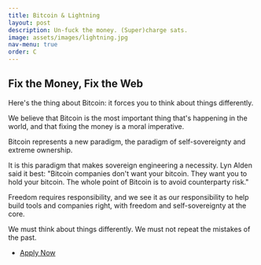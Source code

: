 ```yaml
---
title: Bitcoin & Lightning
layout: post
description: Un-fuck the money. (Super)charge sats.
image: assets/images/lightning.jpg
nav-menu: true
order: C
---
```


## Fix the Money, Fix the Web

Here's the thing about Bitcoin: it forces you to think about things differently. 

We believe that Bitcoin is the most important thing that's happening in the world, and that fixing the money is a moral imperative.

Bitcoin represents a new paradigm, the paradigm of self-sovereignty and extreme ownership.

It is this paradigm that makes sovereign engineering a necessity. Lyn Alden said it best: "Bitcoin companies don't want your bitcoin. They want you to hold your bitcoin. The whole point of Bitcoin is to avoid counterparty risk." 

Freedom requires responsibility, and we see it as our responsibility to help build tools and companies right, with freedom and self-sovereignty at the core.

We must think about things differently. We must not repeat the mistakes of the past. 


<ul class="actions">
    <li><a href="{{ site.typeform }}" target="_blank" class="button next">Apply Now</a></li>
</ul>